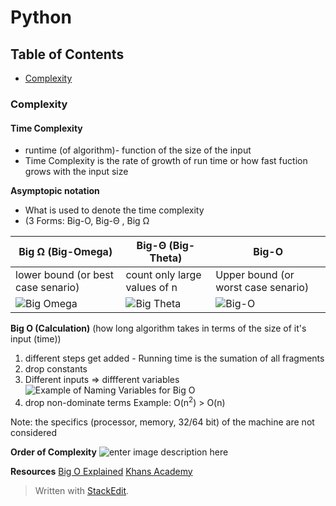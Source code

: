 # Python

## Table of Contents
* [Complexity](complexity)


### Complexity

#### Time Complexity
* runtime (of algorithm)- function of the size of the input
* Time Complexity is  the rate of growth of run time or how fast fuction grows with the input size

**Asymptopic notation**
* What is used to denote the time complexity
* (3 Forms: Big-O, Big-Θ , Big Ω

| Big Ω (Big-Omega) | Big-Θ (Big-Theta) | Big-O  |
|-------------------|----------------|-----------------------|
|lower bound (or best case senario)  |count only large values of n |Upper bound (or worst case senario)  |
|![Big Omega](https://photos.app.goo.gl/vGpbwZHxWkUbbYydA)	|![Big Theta](https://photos.app.goo.gl/p6ZwQAKqDHGL99hN6)	|![Big-O](https://photos.app.goo.gl/6SU2ERVj1x9eAxNo8)	|


**Big O (Calculation)** 
(how long algorithm takes in terms of the size of it's input (time))
1. different steps get added - Running time is the sumation of all fragments
2. drop constants 
3.  Different inputs => diffferent variables 
![Example of Naming Variables for Big O](https://photos.google.com/album/AF1QipPfjm3PHBCiN_eT1T8CAOtzKh6txR99WmTXPr93/photo/AF1QipO6ti8ZlIrT-mqBlEtWesSHBGwYwH0puYWkqJxw)
4. drop non-dominate terms 
Example: O(n<sup>2</sup>) > O(n)

Note: the specifics (processor, memory, 32/64 bit) of the machine are not considered

**Order of Complexity**
![enter image description here](https://photos.app.goo.gl/Cz5trQN5iHiCPpho7)

**Resources**
 [Big O Explained](https://www.youtube.com/watch?v=v4cd1O4zkGw)
 [Khans Academy](https://www.khanacademy.org/computing/computer-science/algorithms/asymptotic-notation/a/asymptotic-notation)

> Written with [StackEdit](https://stackedit.io/).
<!--stackedit_data:
eyJoaXN0b3J5IjpbMTI1NTU1NTkzMCwxNTQwMDAwNjg1LDEzOT
IzNDA5OTUsMjEyMDYzNTM2NiwtMTUxMzg0NTIwMiwxODA0NTQ0
Mjc3XX0=
-->